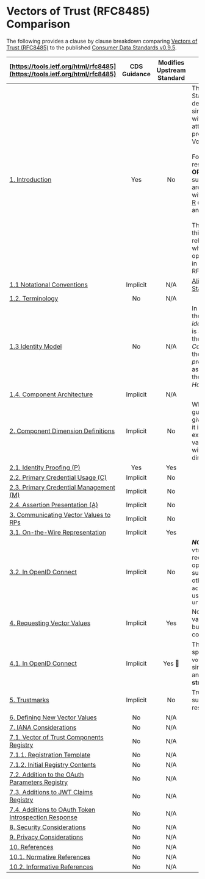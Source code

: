 # Vectors of Trust (RFC8485) Comparison

The following provides a clause by clause breakdown comparing [Vectors of Trust (RFC8485)](https://tools.ietf.org/html/rfc8485) to the published [Consumer Data Standards v0.9.5](https://consumerdatastandardsaustralia.github.io/standards).

|  **[https://tools.ietf.org/html/rfc8485](https://tools.ietf.org/html/rfc8485)** | **CDS Guidance** | **Modifies Upstream Standard** | **Summary** |
| --- | :---: | :---: | --- |
| [1. Introduction](https://tools.ietf.org/html/rfc8485#section-1) | Yes | No | The CDS Standards declare that a single VoT claim within the acr attribute MAY be provided for non VoT responses. <br /><br />Formalised VoT responses are **OPTIONALLY** supported and are populated within the [FAPI-R](fapi-part1.md) claims of `vot` and `vtm`<br /><br />The purposes of this review relates to whether the optional support in CDS alters this RFC. |
| [1.1 Notational Conventions](https://tools.ietf.org/html/rfc8485#section-1.1)  | Implicit | N/A | [Aligned to Standards](https://consumerdatastandardsaustralia.github.io/standards/#introduction "Aligned to Standards") |
| [1.2. Terminology](https://tools.ietf.org/html/rfc8485#section-1.2)  | No | N/A |  |
| [1.3 Identity Model](https://tools.ietf.org/html/rfc8485#section-1.3)  | No | N/A | In the context of the CDS the *identity subject* is assumed to be the *CDR Consumer* and the *identity provider* is assumed to be the *CDR Data Holder* |
| [1.4. Component Architecture](https://tools.ietf.org/html/rfc8485#section-1.4)  | Implicit | N/A |  |
| [2. Component Dimension Definitions](https://tools.ietf.org/html/rfc8485#section-2)  | Implicit | No | While no specific guidance is given in the CDS it is assumed the expected `vot` values will align with these dimensions |
| [2.1. Identity Proofing (P)](https://tools.ietf.org/html/rfc8485#section-2.1)  | Yes | Yes |  |
| [2.2. Primary Credential Usage (C)](https://tools.ietf.org/html/rfc8485#section-2.2) | Implicit | No |  |
| [2.3. Primary Credential Management (M)](https://tools.ietf.org/html/rfc8485#section-2.3) | Implicit | No |  |
| [2.4. Assertion Presentation (A)](https://tools.ietf.org/html/rfc8485#section-2.4) | Implicit | No |  |
| [3. Communicating Vector Values to RPs](https://tools.ietf.org/html/rfc8485#section-3) | Implicit | No |  |
| [3.1. On-the-Wire Representation](https://tools.ietf.org/html/rfc8485#section-3.1) | Implicit | Yes |  |
| [3.2. In OpenID Connect](https://tools.ietf.org/html/rfc8485#section-3.2) | Implicit | No | ***NOTE:*** `vot` and `vtm` is only required for optional LoA support, otherwise the `acr` claim is used using the format `urn:cds.au:cdr:#` |
| [4. Requesting Vector Values](https://tools.ietf.org/html/rfc8485#section-4) | Implicit | Yes | No request values specified but format is non compliant |
| [4.1. In OpenID Connect](https://tools.ietf.org/html/rfc8485#section-4.1) | Implicit | Yes :stop_sign: | The CDS specifies that the `vot` value is a single **string** not an **array of strings**. |
| [5. Trustmarks](https://tools.ietf.org/html/rfc8485#section-5) | Implicit | No | Trust Marks are supported in `vtm` response |
| [6. Defining New Vector Values](https://tools.ietf.org/html/rfc8485#section-6) | No | N/A | |
| [7.  IANA Considerations](https://tools.ietf.org/html/rfc8485#section-7) | No | N/A | |
| [7.1.  Vector of Trust Components Registry](https://tools.ietf.org/html/rfc8485#section-7.1) | No | N/A | |
| [7.1.1. Registration Template](https://tools.ietf.org/html/rfc8485#section-7.1.1) | No | N/A | |
| [7.1.2. Initial Registry Contents](https://tools.ietf.org/html/rfc8485#section-7.1.2) | No | N/A | |
| [7.2. Addition to the OAuth Parameters Registry](https://tools.ietf.org/html/rfc8485#section-7.2)  | No | N/A | |
| [7.3. Additions to JWT Claims Registry](https://tools.ietf.org/html/rfc8485#section-7.3)  | No | N/A | |
| [7.4. Additions to OAuth Token Introspection Response](https://tools.ietf.org/html/rfc8485#section-7.4)  | No | N/A | |
| [8. Security Considerations](https://tools.ietf.org/html/rfc8485#section-8)  | No | N/A |  |
| [9. Privacy Considerations](https://tools.ietf.org/html/rfc8485#section-9) | No | N/A |  |
| [10. References](https://tools.ietf.org/html/rfc8485#section-10) | No | N/A |  |
| [10.1. Normative References](https://tools.ietf.org/html/rfc8485#section-10.1) | No | N/A |  |
| [10.2. Informative References](https://tools.ietf.org/html/rfc8485#section-10.2) | No | N/A |  |
